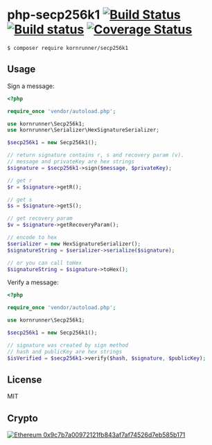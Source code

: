 # php-secp256k1 [![Build Status](https://travis-ci.org/kornrunner/php-secp256k1.svg?branch=master)](https://travis-ci.org/kornrunner/php-secp256k1) [![Build status](https://ci.appveyor.com/api/projects/status/200tc0s5o61r99kf/branch/master?svg=true)](https://ci.appveyor.com/project/kornrunner/php-secp256k1/branch/master) [![Coverage Status](https://coveralls.io/repos/github/kornrunner/php-secp256k1/badge.svg?branch=master)](https://coveralls.io/github/kornrunner/php-secp256k1?branch=master)

```lang=bash
$ composer require kornrunner/secp256k1
```

## Usage

Sign a message:

```php
<?php

require_once 'vendor/autoload.php';

use kornrunner\Secp256k1;
use kornrunner\Serializer\HexSignatureSerializer;

$secp256k1 = new Secp256k1();

// return signature contains r, s and recovery param (v).
// message and privateKey are hex strings
$signature = $secp256k1->sign($message, $privateKey);

// get r
$r = $signature->getR();

// get s
$s = $signature->getS();

// get recovery param
$v = $signature->getRecoveryParam();

// encode to hex
$serializer = new HexSignatureSerializer();
$signatureString = $serializer->serialize($signature);

// or you can call toHex
$signatureString = $signature->toHex();
```

Verify a message:

```php
<?php

require_once 'vendor/autoload.php';

use kornrunner\Secp256k1;

$secp256k1 = new Secp256k1();

// signature was created by sign method
// hash and publicKey are hex strings
$isVerified = $secp256k1->verify($hash, $signature, $publicKey);
```

## License

MIT

## Crypto


[![Ethereum](https://user-images.githubusercontent.com/725986/61891022-0d0c7f00-af09-11e9-829f-096c039bbbfa.png) 0x9c7b7a00972121fb843af7af74526d7eb585b171][Ethereum]

[Ethereum]: https://etherscan.io/address/0x9c7b7a00972121fb843af7af74526d7eb585b171 "Donate with Ethereum"
